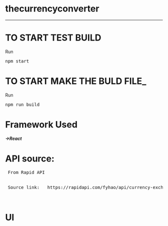 # thecurrencyconverter


--------------------------------------------------------------------------------

# __TO START TEST BUILD__

Run <pre>npm start</pre>


# __TO START MAKE THE BULD FILE___

Run <pre>npm run build</pre>



# Framework Used

___->React___



# API source:

 <pre>
 From Rapid API
 
 
 Source link:   https://rapidapi.com/fyhao/api/currency-exchange
 
 </pre>
 
 
 
 
 
 # UI
 
 
 
